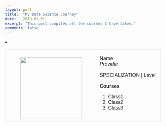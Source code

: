 ```yaml
---
layout: post
title:  "My Data Science Journey"
date:   2019-01-01
excerpt: "This post compiles all the courses I have taken."
comments: false
---
```


<style>
table {
  font-family: arial, sans-serif;
  border-collapse: collapse;
  width: 100%;
}

td, th {
  border: 1px solid #dddddd;
  text-align: left;
  padding: 8px;
}

td {
    width: 200px;
}

tr:nth-child(even) {
  background-color: #dddddd;
}
</style>

<li class="wow fadeInLeft" data-wow-duration="1.5s" style="visibility: visible; animation-duration: 1.5s; animation-name: fadeInLeft;">
<table>
  <tr>
    <td>
        <figure>
            <img src="https://tdody.github.io/assets/img/2019-01-01-Certificates/StatisticsWithPython.jpg" style="float:left;width:200px;height:=200px;">
            </img>
        </figure>
    </td>
    <td>
        <a class="zoombtn">Name</b><br/>
        <i>Provider</i><br/><br/>
        SPECIALIZATION | Level<br/><br/>
        <b>Courses</b><ol type="1">
          <li>Class1</li>
          <li>Class2</li>
          <li>Class3</li>
        </ol>
    </td>
  </tr>
</table>
</li>
